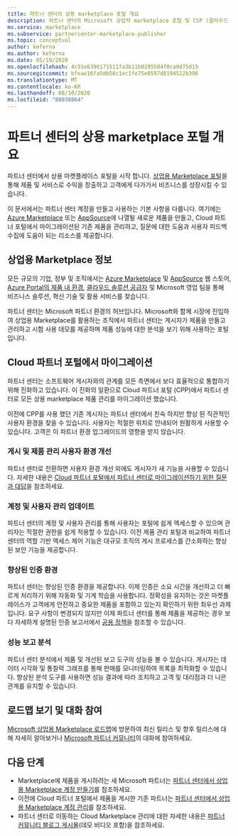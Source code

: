```yaml
---
title: 파트너 센터의 상용 marketplace 포털 개요
description: 파트너 센터의 Microsoft 상업적 marketplace 포털 및 CSP (클라우드 솔루션 공급자) 프로그램을 통해 Azure Marketplace, AppSource 및 제품을 나열 하 고 판매 하는 방법에 대해 자세히 알아보세요.
ms.service: marketplace
ms.subservice: partnercenter-marketplace-publisher
ms.topic: conceptual
author: keferna
ms.author: keferna
ms.date: 05/19/2020
ms.openlocfilehash: 4c91e6396171511fa3b11b0295504f0ca0d75d15
ms.sourcegitcommit: bfeae16fa5db56c1ec1fe75e0597d8194522b396
ms.translationtype: MT
ms.contentlocale: ko-KR
ms.lasthandoff: 08/10/2020
ms.locfileid: "88030864"
---
```

# <a name="overview-of-the-commercial-marketplace-portal-in-partner-center"></a>파트너 센터의 상용 marketplace 포털 개요

파트너 센터에서 상용 마켓플레이스 포털을 시작 합니다. [상업용 Marketplace 포털](https://partner.microsoft.com/dashboard/commercial-marketplace/)을 통해 제품 및 서비스로 수익을 창출하고 고객에게 다가가서 비즈니스를 성장시킬 수 있습니다.

이 문서에서는 파트너 센터 계정을 만들고 사용하는 기본 사항을 다룹니다. 여기에는 [Azure Marketplace](https://azuremarketplace.microsoft.com/) 또는 [AppSource](https://appsource.microsoft.com/)에 나열될 새로운 제품을 만들고, Cloud 파트너 포털에서 마이그레이션된 기존 제품을 관리하고, 질문에 대한 도움과 사용자 피드백 수집에 도움이 되는 리소스를 제공합니다.

## <a name="about-the-commercial-marketplace"></a>상업용 Marketplace 정보

모든 규모의 기업, 정부 및 조직에서는 [Azure Marketplace](https://azuremarketplace.microsoft.com/) 및 [AppSource](https://appsource.microsoft.com/) 웹 스토어, [Azure Portal의 제품 내 환경](https://portal.azure.com), [클라우드 솔루션 공급자](https://partner.microsoft.com/cloud-solution-provider) 및 Microsoft 영업 팀을 통해 비즈니스 솔루션, 혁신 기술 및 활용 서비스를 찾습니다.

파트너 센터는 Microsoft 파트너 환경의 허브입니다. Microsoft와 함께 시장에 진입하여 상업용 Marketplace를 활용하는 조직에서 파트너 센터는 게시자가 제품을 만들고 관리하고 시험 사용 데모를 제공하며 제품 성능에 대한 분석을 보기 위해 사용하는 포털입니다.

## <a name="migration-from-the-cloud-partner-portal"></a>Cloud 파트너 포털에서 마이그레이션

파트너 센터는 소프트웨어 게시자와의 관계를 모든 측면에서 보다 효율적으로 통합하기 위해 진화하고 있습니다. 이 진화의 일환으로 Cloud 파트너 포털 (CPP)에서 파트너 센터로 모든 상용 marketplace 제품 관리를 마이그레이션 했습니다.

이전에 CPP를 사용 했던 기존 게시자는 파트너 센터에서 친숙 하지만 향상 된 직관적인 사용자 환경을 찾을 수 있습니다. 사용자는 적절한 위치로 안내되어 원활하게 사용할 수 있습니다. 고객은 이 파트너 환경 업그레이드의 영향을 받지 않습니다.

### <a name="improvements-on-publishing-and-offer-management-user-experience"></a>게시 및 제품 관리 사용자 환경 개선

파트너 센터로 전환하면 사용자 환경 개선 외에도 게시자가 새 기능을 사용할 수 있습니다.  자세한 내용은 [Cloud 파트너 포털에서 파트너 센터로 마이그레이션하기 위한 질문과 대답](../cloud-partner-portal-migration-faq.md)을 참조하세요.

### <a name="account-and-user-management-updates"></a>계정 및 사용자 관리 업데이트

파트너 센터의 계정 및 사용자 관리를 통해 사용자는 포털에 쉽게 액세스할 수 있으며 관리자는 적절한 권한을 쉽게 적용할 수 있습니다. 이전 제품 관리 포털과 비교하여 파트너 센터의 역할 기반 액세스 제어 기능은 대규모 조직의 게시 프로세스를 간소화하는 향상된 보안 기능을 제공합니다.

### <a name="improved-certification-experience"></a>향상된 인증 환경

파트너 센터는 향상된 인증 환경을 제공합니다. 이제 인증은 소요 시간을 개선하고 더 빠르게 처리하기 위해 자동화 및 기계 학습을 사용합니다. 정확성을 유지하는 것은 마켓플레이스가 고객에게 안전하고 중요한 제품을 포함하고 있는지 확인하기 위한 최우선 과제입니다. 요구 사항이 변경되지 않지만 이제 파트너 센터를 통해 제품을 제공하는 경우 보다 자세하게 설명된 인증 보고서에서 [공용 정책](https://docs.microsoft.com/legal/marketplace/certification-policies)을 참조할 수 있습니다.

### <a name="analytics-for-performance-reporting"></a>성능 보고 분석

파트너 센터 분석에서 제품 및 개선된 보고 도구의 성능을 볼 수 있습니다. 게시자는 데이터 시각화 및 통찰력 그래프를 통해 판매를 모니터링하여 목록을 최적화할 수 있습니다. 향상된 분석 도구를 사용하면 성능 결과에 따라 조치하고 고객 및 대리점과 더 나은 관계를 유지할 수 있습니다.

## <a name="view-the-roadmap-and-join-the-conversation"></a>로드맵 보기 및 대화 참여

[Microsoft 상업용 Marketplace 로드맵](../marketplace-roadmap.md)에 방문하여 최신 릴리스 및 향후 릴리스에 대해 자세히 알아보거나 [Microsoft 파트너 커뮤니티](https://www.microsoftpartnercommunity.com/)의 대화에 참여하세요.

## <a name="next-steps"></a>다음 단계

- Marketplace에 제품을 게시하려는 새 Microsoft 파트너는 [파트너 센터에서 상업용 Marketplace 계정 만들기](create-account.md)를 참조하세요.
- 이전에 Cloud 파트너 포털에서 제품을 게시한 기존 파트너는 [파트너 센터에서 상업용 Marketplace 계정 관리](manage-account.md)를 참조하세요.
- 파트너 센터로 이동하는 Cloud Marketplace 관리에 대한 자세한 내용은 [파트너 커뮤니티 블로그 게시물](https://www.microsoftpartnercommunity.com/t5/Azure-Marketplace-and-AppSource/Cloud-Marketplace-In-Partner-Center/m-p/9738#M293)(데모 비디오 포함)을 참조하세요.
